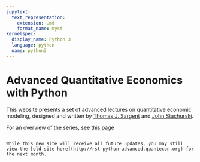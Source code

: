 ```yaml
---
jupytext:
  text_representation:
    extension: .md
    format_name: myst
kernelspec:
  display_name: Python 3
  language: python
  name: python3
---
```


# Advanced Quantitative Economics with Python

This website presents a set of advanced lectures on quantitative economic modeling, designed and written by
[Thomas J. Sargent](http://www.tomsargent.com/) and [John Stachurski](http://johnstachurski.net/).

For an overview of the series, see [this page](https://quantecon.org/python-lectures/)

```{tableofcontents}
```

```{admonition} Previous website
While this new site will receive all future updates, you may still view the [old site here](http://rst-python-advanced.quantecon.org) for the next month.
```